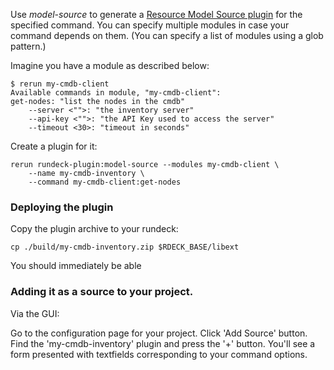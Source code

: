 
Use *model-source* to generate a 
[Resource Model Source plugin](http://rundeck.org/docs/developer/resource-model-source-plugin.html) 
for the specified command.
You can specify multiple modules in case your command depends on them.
(You can specify a list of modules using a glob pattern.)


Imagine you have a module as described below:

	$ rerun my-cmdb-client
	Available commands in module, "my-cmdb-client":
	get-nodes: "list the nodes in the cmdb"
	    --server <"">: "the inventory server"
	    --api-key <"">: "the API Key used to access the server"
	    --timeout <30>: "timeout in seconds"

Create a plugin for it:

    rerun rundeck-plugin:model-source --modules my-cmdb-client \
    	--name my-cmdb-inventory \
    	--command my-cmdb-client:get-nodes

### Deploying the plugin

Copy the plugin archive to your rundeck:

    cp ./build/my-cmdb-inventory.zip $RDECK_BASE/libext

You should immediately be able

### Adding it as a source to your project.

Via the GUI:

Go to the configuration page for your project. Click 'Add Source' button.
Find the 'my-cmdb-inventory' plugin and press the '+' button.
You'll see a form presented with textfields corresponding to your command options.
